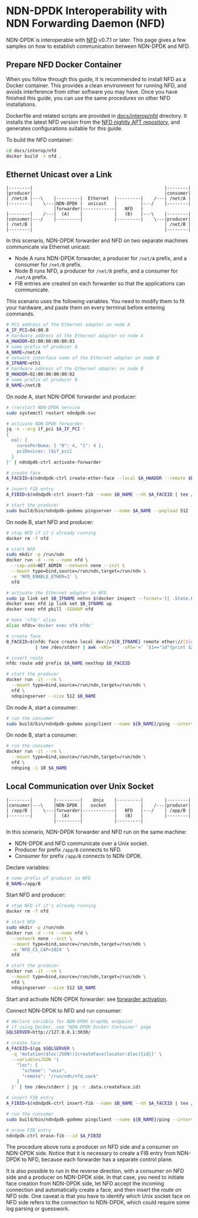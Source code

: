 # NDN-DPDK Interoperability with NDN Forwarding Daemon (NFD)

NDN-DPDK is interoperable with [NFD](https://named-data.net/doc/NFD/) v0.7.1 or later.
This page gives a few samples on how to establish communication between NDN-DPDK and NFD.

## Prepare NFD Docker Container

When you follow through this guide, it is recommended to install NFD as a Docker container.
This provides a clean environment for running NFD, and avoids interference from other software you may have.
Once you have finished this guide, you can use the same procedures on other NFD installations.

Dockerfile and related scripts are provided in [docs/interop/nfd](nfd) directory.
It installs the latest NFD version from the [NFD nightly APT repository](https://yoursunny.com/t/2021/NFD-nightly-apt/), and generates configurations suitable for this guide.

To build the NFD container:

```bash
cd docs/interop/nfd
docker build -t nfd .
```

## Ethernet Unicast over a Link

```text
|--------|                                                  |--------|
|producer|                                                  |consumer|
| /net/A |---\    |---------|  Ethernet  |---------|    /---| /net/A |
|--------|    \---|NDN-DPDK |  unicast   |         |---/    |--------|
                  |forwarder|------------|   NFD   |
|--------|    /---|  (A)    |            |   (B)   |---\    |--------|
|consumer|---/    |---------|            |---------|    \---|producer|
| /net/B |                                                  | /net/B |
|--------|                                                  |--------|
```

In this scenario, NDN-DPDK forwarder and NFD on two separate machines communicate via Ethernet unicast:

* Node A runs NDN-DPDK forwarder, a producer for `/net/A` prefix, and a consumer for `/net/B` prefix.
* Node B runs NFD, a producer for `/net/B` prefix, and a consumer for `/net/A` prefix.
* FIB entries are created on each forwarder so that the applications can communicate.

This scenario uses the following variables.
You need to modify them to fit your hardware, and paste them on every terminal before entering commands.

```bash
# PCI address of the Ethernet adapter on node A
A_IF_PCI=04:00.0
# hardware address of the Ethernet adapter on node A
A_HWADDR=02:00:00:00:00:01
# name prefix of producer A
A_NAME=/net/A
# network interface name of the Ethernet adapter on node B
B_IFNAME=eth1
# hardware address of the Ethernet adapter on node B
B_HWADDR=02:00:00:00:00:02
# name prefix of producer B
B_NAME=/net/B
```

On node A, start NDN-DPDK forwarder and producer:

```bash
# (re)start NDN-DPDK service
sudo systemctl restart ndndpdk-svc

# activate NDN-DPDK forwarder
jq -n --arg if_pci $A_IF_PCI '
{
  eal: {
    coresPerNuma: { "0": 4, "1": 4 },
    pciDevices: [$if_pci]
  }
}' | ndndpdk-ctrl activate-forwarder

# create face
A_FACEID=$(ndndpdk-ctrl create-ether-face --local $A_HWADDR --remote $B_HWADDR | tee /dev/stderr | jq -r .id)

# insert FIB entry
A_FIBID=$(ndndpdk-ctrl insert-fib --name $B_NAME --nh $A_FACEID | tee /dev/stderr | jq -r .id)

# start the producer
sudo build/bin/ndndpdk-godemo pingserver --name $A_NAME --payload 512
```

On node B, start NFD and producer:

```bash
# stop NFD if it's already running
docker rm -f nfd

# start NFD
sudo mkdir -p /run/ndn
docker run -d --rm --name nfd \
  --cap-add=NET_ADMIN --network none --init \
  --mount type=bind,source=/run/ndn,target=/run/ndn \
  -e 'NFD_ENABLE_ETHER=1' \
  nfd

# activate the Ethernet adapter in NFD
sudo ip link set $B_IFNAME netns $(docker inspect --format='{{ .State.Pid }}' nfd)
docker exec nfd ip link set $B_IFNAME up
docker exec nfd pkill -SIGHUP nfd

# make 'nfdc' alias
alias nfdc='docker exec nfd nfdc'

# create face
B_FACEID=$(nfdc face create local dev://${B_IFNAME} remote ether://[${A_HWADDR}] persistency permanent \
           | tee /dev/stderr | awk -vRS=' ' -vFS='=' '$1=="id"{print $2}')

# insert route
nfdc route add prefix $A_NAME nexthop $B_FACEID

# start the producer
docker run -it --rm \
  --mount type=bind,source=/run/ndn,target=/run/ndn \
  nfd \
  ndnpingserver --size 512 $B_NAME
```

On node A, start a consumer:

```bash
# run the consumer
sudo build/bin/ndndpdk-godemo pingclient --name ${B_NAME}/ping --interval 10ms
```

On node B, start a consumer:

```bash
# run the consumer
docker run -it --rm \
  --mount type=bind,source=/run/ndn,target=/run/ndn \
  nfd \
  ndnping -i 10 $A_NAME
```

## Local Communication over Unix Socket

```text
|--------|        |---------|    Unix    |---------|        |--------|
|consumer|---\    |NDN-DPDK |   socket   |         |    /---|producer|
| /app/B |    \---|forwarder|------------|   NFD   |---/    | /app/B |
|--------|        |  (A)    |            |   (B)   |        |--------|
                  |---------|            |---------|
```

In this scenario, NDN-DPDK forwarder and NFD run on the same machine:

* NDN-DPDK and NFD communicate over a Unix socket.
* Producer for prefix `/app/B` connects to NFD.
* Consumer for prefix `/app/B` connects to NDN-DPDK.

Declare variables:

```bash
# name prefix of producer in NFD
B_NAME=/app/B
```

Start NFD and producer:

```bash
# stop NFD if it's already running
docker rm -f nfd

# start NFD
sudo mkdir -p /run/ndn
docker run -d --rm --name nfd \
  --network none --init \
  --mount type=bind,source=/run/ndn,target=/run/ndn \
  -e 'NFD_CS_CAP=1024' \
  nfd

# start the producer
docker run -it --rm \
  --mount type=bind,source=/run/ndn,target=/run/ndn \
  nfd \
  ndnpingserver --size 512 $B_NAME
```

Start and activate NDN-DPDK forwarder: see [forwarder activation](../forwarder.md).

Connect NDN-DPDK to NFD and run consumer:

```bash
# declare variable for NDN-DPDK GraphQL endpoint
# if using Docker, see "NDN-DPDK Docker Container" page
GQLSERVER=http://127.0.0.1:3030/

# create face
A_FACEID=$(gq $GQLSERVER \
  -q 'mutation($loc:JSON!){createFace(locator:$loc){id}}' \
  --variablesJSON '{
    "loc": {
      "scheme": "unix",
      "remote": "/run/ndn/nfd.sock"
    }
  }' | tee /dev/stderr | jq -r .data.createFace.id)

# insert FIB entry
A_FIBID=$(ndndpdk-ctrl insert-fib --name $B_NAME --nh $A_FACEID | tee /dev/stderr | jq -r .id)

# run the consumer
sudo build/bin/ndndpdk-godemo pingclient --name ${B_NAME}/ping --interval 10ms

# erase FIB entry
ndndpdk-ctrl erase-fib --id $A_FIBID
```

The procedure above runs a producer on NFD side and a consumer on NDN-DPDK side.
Notice that it is necessary to create a FIB entry from NDN-DPDK to NFD, because each forwarder has a separate control plane.

It is also possible to run in the reverse direction, with a consumer on NFD side and a producer on NDN-DPDK side.
In that case, you need to initiate face creation from NDN-DPDK side, let NFD accept the incoming connection and automatically create a face, and then insert the route on NFD side.
One caveat is that you have to identify which Unix socket face on NFD side refers to the connection to NDN-DPDK, which could require some log parsing or guesswork.
